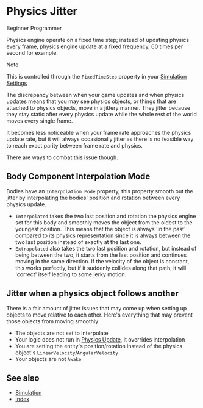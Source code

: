 # Physics Jitter

<span class="badge text-bg-primary">Beginner</span>
<span class="badge text-bg-success">Programmer</span>

Physics engine operate on a fixed time step; instead of updating physics every frame, physics engine update at a fixed frequency, 60 times per second for example.

> [!Note]
> This is controlled through the `FixedTimeStep` property in your [Simulation Settings](simulation.md)

The discrepancy between when your game updates and when physics updates means that you may see physics objects, or things that are attached to physics objects, move in a jittery manner. They jitter because they stay static after every physics update while the whole rest of the world moves every single frame.

It becomes less noticeable when your frame rate approaches the physics update rate, but it will always occasionally jitter as there is no feasible way to reach exact parity between frame rate and physics.

There are ways to combat this issue though.

## Body Component Interpolation Mode

Bodies have an `Interpolation Mode` property, this property smooth out the jitter by interpolating the bodies' position and rotation between every physics update.
- `Interpolated` takes the two last position and rotation the physics engine set for this body and smoothly moves the object from the oldest to the youngest position. This means that the object is always 'in the past' compared to its physics representation since it is always between the two last position instead of exactly at the last one.
- `Extrapolated` also takes the two last position and rotation, but instead of being between the two, it starts from the last position and continues moving in the same direction. If the velocity of the object is constant, this works perfectly, but if it suddenly collides along that path, it will 'correct' itself leading to some jerky motion.

## Jitter when a physics object follows another

There is a fair amount of jitter issues that may come up when setting up objects to move relative to each other.
Here's everything that may prevent those objects from moving smoothly:
- The objects are not set to interpolate
- Your logic does not run in [Physics Update](physics-update.md), it overrides interpolation
- You are setting the entity's position/rotation instead of the physics object's `LinearVelocity`/`AngularVelocity`
- Your objects are not `Awake`

## See also

* [Simulation](simulation.md)
* [Index](index.md)